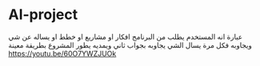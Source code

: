 # AI-project

 عبارة انه المستخدم يطلب من البرنامج افكار او مشاريع او خطط او يساله عن شي ويجاوبه فكل مرة يسال الشي يجاوبه بجواب ثاني ويمديه يطور المشروع بطريقة معينة 
https://youtu.be/60O7YWZJUOk 
